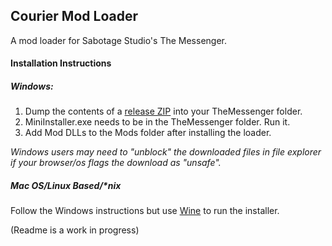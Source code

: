 ## Courier Mod Loader

A mod loader for Sabotage Studio's The Messenger.

#### Installation Instructions

##### Windows:

1. Dump the contents of a [release ZIP](https://github.com/Brokemia/Courier/releases/download/v0.1-alpha/Courier-installer.zip) into your TheMessenger folder.
2. MiniInstaller.exe needs to be in the TheMessenger folder. Run it.
3. Add Mod DLLs to the Mods folder after installing the loader.

*Windows users may need to "unblock" the downloaded files in file explorer if your browser/os flags the download as "unsafe".*
##### Mac OS/Linux Based/*nix

Follow the Windows instructions but use [Wine](https://www.winehq.org/) to run the installer.

(Readme is a work in progress)
